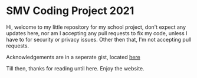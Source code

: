 # SMV Coding Project 2021
Hi, welcome to my little repository for my school project, don't expect any updates here, nor am I accepting any pull requests to fix my code, unless I have to for security or privacy issues. Other then that, I'm not accepting pull requests. 

Acknowledgements are in a seperate gist, located [here](https://gist.github.com/JeffJrShim/b51c1e92527a495aef1d756cbbc0c6b4/)

Till then, thanks for reading until here. Enjoy the website.